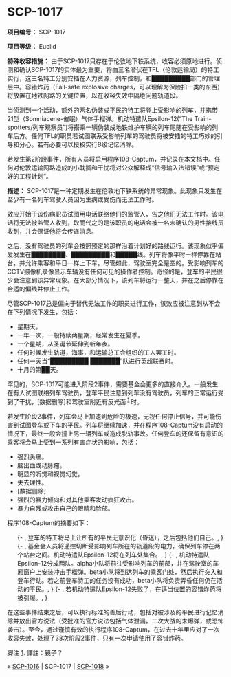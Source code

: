 # SCP-1017
                        


**项目编号：** SCP-1017

**项目等级：** Euclid

**特殊收容措施：** 由于SCP-1017只存在于伦敦地下铁系统，收容必须原地进行。侦测和确认SCP-1017的实体最为重要，将由三名潜伏在TFL（伦敦运输局）的特工实行，这三名特工分别安插在人力资源，列车控制，和█████████部门的管理层中。容错炸药（Fail-safe explosive charges，可以理解为保险扣一类的东西）将放置在地铁网路的关键位置，以在收容失效中隔绝问题轨道段。

当侦测到一个活动，额外的两名伪装成平民的特工将登上受影响的列车，并携带21型（Somniacene-催眠）气体手榴弹。机动特遣队Epsilon-12(“The Train-spotters/列车观察员”)将搭乘一辆伪装成地铁维护车辆的列车尾随在受影响的列车后方。任何TFL的职员若试图联系受影响列车的驾驶员将被安插的特工巧妙的引导和分心。若有必要可以授权实行B级记忆消除。

若发生第2阶段事件，所有人员将启用程序108-Captum，并记录在本文档中。任何对伦敦运输网路造成的小耽搁和干扰将对公众解释成“信号输入法错误”或“预定好的工程计划”。

**描述：** SCP-1017是一种定期发生在伦敦地下铁系统的异常现象。此现象只发生在至少有一名列车驾驶人员因为生病或受伤而无法工作时。

效应开始于该伤病职员试图用电话联络他们的监管人，告之他们无法工作时。该电话将无法被监管人收到，取而代之的是该职员的电话会被一名未确认的男性接线员收到，并会保证他将会传递消息。

之后，没有驾驶员的列车会按照预定的那样沿着计划好的路线运行。该现象似乎偏爱发生在████████、█████████和█████线。列车将像平时一样停靠在站台，并允许乘客和平日一样上下车。尽管如此，驾驶室完全是空的。受影响列车的CCTV摄像机录像显示车辆没有任何可见的操作者控制。奇怪的是，登车的平民很少会注意到该异常现象。在大部分情况下，该列车将运行一整天，并在之后停靠在合适的偏线并停止工作。

尽管SCP-1017总是偏向于替代无法工作的职员进行工作，该效应被注意到从不会在下列情况下发生，包括：

- 星期天。
- 一年一次，一般持续两星期，经常发生在夏季。
- 一个星期，从圣诞节延伸到新年夜。
- 任何时候发生轨道，海事，和运输总工会组织的工人罢工时。
- 任何一天当“█████████ ███████”队进行英超联赛时。
- 十月的第██天。

罕见的，SCP-1017可能进入阶段2事件，需要基金会更多的直接介入。一般发生在有人试图联络列车驾驶员，登车平民注意到列车没有驾驶员，列车的正常运行受到了干扰，[数据删除]和驾驶室附近有反光面<sup class='footnoteref'>
 <a shape='rect' class='footnoteref' id='footnoteref-1' href='javascript:;' onclick='WIKIDOT.page.utils.scrollToReference(&apos;footnote-1&apos;)'>1</a>
</sup>时。

若发生阶段2事件，列车会马上加速到危险的极速，无视任何停止信号，并可能伤害到试图登车或下车的平民。列车将继续加速，并在程序108-Captum没有启动的情况下，最终一般会撞上另一辆列车或造成脱轨事故。任何登车的还保留有意识的乘客将会马上受到一系列有害症状的影响，包括：

- 强烈头痛。
- 脑出血或动脉瘤。
- 明显的听觉和视觉幻觉。
- 失去理性。
- [数据删除]
- 强烈的暴力倾向和对其他乘客发动疯狂攻击。
- 暴力自残或攻击自己的眼睛和脸部。

程序108-Captum的摘要如下：

<ol>{- , &#30331;&#36710;&#30340;&#29305;&#24037;&#23558;&#39532;&#19978;&#35753;&#25152;&#26377;&#30340;&#24179;&#27665;&#26080;&#24847;&#35782;&#21270;&#65288;&#26127;&#36855;&#65289;&#65292;&#20043;&#21518;&#21253;&#25324;&#20182;&#20204;&#33258;&#24049;&#12290;, }
{- , &#22522;&#37329;&#20250;&#20154;&#21592;&#23558;&#36965;&#25511;&#20999;&#26029;&#21463;&#24433;&#21709;&#21015;&#36710;&#25152;&#22312;&#30340;&#36712;&#36947;&#27573;&#30340;&#30005;&#21147;&#65292;&#30830;&#20445;&#21015;&#36710;&#20572;&#22312;&#20004;&#20010;&#31449;&#21488;&#20043;&#38388;&#12290;&#26426;&#21160;&#29305;&#36963;&#38431;Epsilon-12&#23558;&#22312;&#21015;&#36710;&#22788;&#38598;&#21512;&#12290;, }
{- , &#26426;&#21160;&#29305;&#36963;&#38431;Epsilon-12&#20998;&#25104;&#20004;&#38431;&#12290;alpha&#23567;&#38431;&#23558;&#21069;&#24448;&#21463;&#24433;&#21709;&#21015;&#36710;&#30340;&#21069;&#37096;&#65292;&#24182;&#22312;&#39550;&#39542;&#23460;&#30340;&#36710;&#21410;&#31383;&#25143;&#19978;&#23433;&#35013;&#20914;&#20987;&#25163;&#27060;&#24377;&#12290;beta&#23567;&#38431;&#23558;&#21040;&#36798;&#21015;&#36710;&#30340;&#20056;&#23458;&#38376;&#22788;&#65292;&#28982;&#21518;&#25191;&#34892;&#31361;&#20837;&#21644;&#30331;&#36710;&#34892;&#21160;&#12290;&#33509;&#20043;&#21069;&#30331;&#36710;&#29305;&#24037;&#30340;&#20219;&#21153;&#27809;&#26377;&#25104;&#21151;&#65292;beta&#23567;&#38431;&#23558;&#36127;&#36131;&#24324;&#26127;&#20219;&#20309;&#20173;&#22312;&#27963;&#21160;&#30340;&#24179;&#27665;&#12290;, }
{- , &#33509;&#26426;&#21160;&#29305;&#36963;&#38431;Epsilon-12&#22833;&#36133;&#20102;&#65292;&#22312;&#36866;&#24403;&#20301;&#32622;&#30340;&#23481;&#38169;&#28856;&#33647;&#23558;&#34987;&#24341;&#29190;&#12290;, }
</ol>
在这些事件结束之后，可以执行标准的善后行动，包括对被涉及的平民进行记忆消除并放出官方说法（受批准的官方说法包括气体泄漏，二次大战的未爆弹，或恐怖袭击）。至今，通过谨慎有效的执行程序108-Captum，在过去十年里应对了一次收容失效，处理了38次阶段2事件，只有一次申请使用了容错炸药。


脚注
<a shape='rect' href='javascript:;' onclick='WIKIDOT.page.utils.scrollToReference(&apos;footnoteref-1&apos;)'>1</a>. 譯註：镜子？



« [SCP-1016](/scp-1016) | SCP-1017 | [SCP-1018](/scp-1018) »





                    